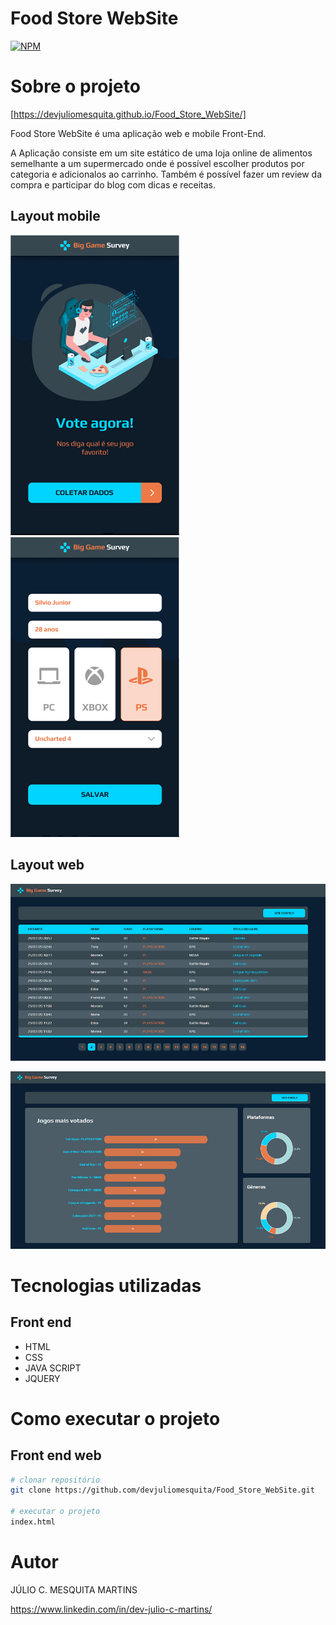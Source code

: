 # Food Store WebSite
[![NPM](https://img.shields.io/npm/l/react)](https://github.com/devsuperior/sds1-wmazoni/blob/master/LICENSE) 

# Sobre o projeto

[https://devjuliomesquita.github.io/Food_Store_WebSite/]

Food Store WebSite é uma aplicação web e mobile Front-End.

A Aplicação consiste em um site estático de uma loja online de alimentos semelhante a um supermercado onde é possível escolher produtos por categoria e adicionalos ao carrinho. Também é possível fazer um review da compra e participar do blog com dicas e receitas.

## Layout mobile
![Mobile 1](https://github.com/acenelio/assets/raw/main/sds1/mobile1.png) ![Mobile 2](https://github.com/acenelio/assets/raw/main/sds1/mobile2.png)

## Layout web
![Web 1](https://github.com/acenelio/assets/raw/main/sds1/web1.png)

![Web 2](https://github.com/acenelio/assets/raw/main/sds1/web2.png)

# Tecnologias utilizadas
## Front end
- HTML
- CSS
- JAVA SCRIPT
- JQUERY
# Como executar o projeto

## Front end web

```bash
# clonar repositório
git clone https://github.com/devjuliomesquita/Food_Store_WebSite.git

# executar o projeto
index.html

```

# Autor

JÚLIO C. MESQUITA MARTINS

https://www.linkedin.com/in/dev-julio-c-martins/

